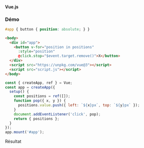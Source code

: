 #### Vue.js
### Démo

<div class="r-stack">
<div class="fragment fade-out" data-fragment-index="1">

```css fix
#app { button { position: absolute; } }
```

```html fix
<body>
  <div id="app">
    <button v-for="position in positions"
      :style="position"
      @click.stop="$event.target.remove()">X</button>
  </div>
  <script src="https://unpkg.com/vue@3"></script>
  <script src="script.js"></script>
</body>
```

</div>

<div class="fragment fade-in-then-out" data-fragment-index="1">

```javascript
const { createApp, ref } = Vue;
const app = createApp({
  setup() {
    const positions = ref([]);
    function pop({ x, y }) {
      positions.value.push({ left: `${x}px`, top: `${y}px` });
    }
    document.addEventListener('click', pop);
    return { positions };
  }
});
app.mount('#app');
```

</div>

<div class="fragment" data-fragment-index="3">
Résultat

<div data-code-example="vue-in-browser" data-code-example-size="big"></div>

</div>

</div>

